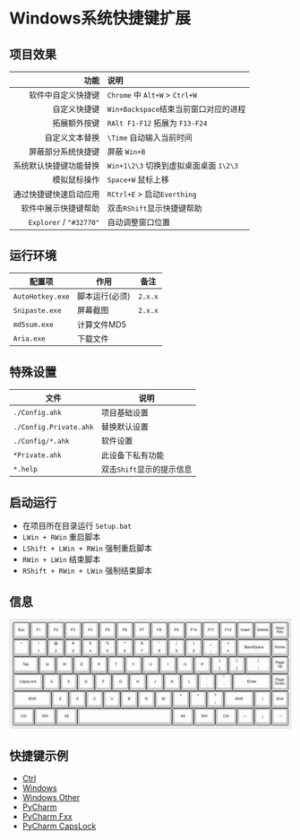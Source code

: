 # Windows系统快捷键扩展


## 项目效果
|                    功能 | 说明                                   |
|------------------------:|:---------------------------------------|
|      软件中自定义快捷键 | `Chrome` 中 `Alt+W` > `Ctrl+W`         |
|            自定义快捷键 | `Win+Backspace`结束当前窗口对应的进程  |
|            拓展额外按键 | `RAlt F1-F12` 拓展为 `F13-F24`         |
|          自定义文本替换 | `\Time` 自动输入当前时间               |
|      屏蔽部分系统快捷键 | 屏蔽 `Win+B`                           |
|  系统默认快捷键功能替换 | `Win+1\2\3` 切换到虚拟桌面桌面 `1\2\3` |
|            模拟鼠标操作 | `Space+W` 鼠标上移                     |
|  通过快捷键快速启动应用 | `RCtrl+E` > 启动`Everthing`            |
|    软件中展示快捷键帮助 | 双击`RShift`显示快捷键帮助             |
| `Explorer` / `"#32770"` | 自动调整窗口位置                       |


## 运行环境
| 配置项           | 作用           | 备注    |
|------------------|----------------|---------|
| `AutoHotkey.exe` | 脚本运行(必须) | `2.x.x` |
| `Snipaste.exe`   | 屏幕截图       | `2.x.x` |
| `md5sum.exe`     | 计算文件MD5    |         |
| `Aria.exe`       | 下载文件       |         |


## 特殊设置
| 文件                   | 说明                      |
|------------------------|---------------------------|
| `./Config.ahk`         | 项目基础设置              |
| `./Config.Private.ahk` | 替换默认设置              |
| `./Config/*.ahk`       | 软件设置                  |
| `*Private.ahk`         | 此设备下私有功能          |
| `*.help`               | 双击`Shift`显示的提示信息 |


## 启动运行
- 在项目所在目录运行 `Setup.bat`
- `LWin + RWin` 重启脚本
- `LShift + LWin + RWin` 强制重启脚本
- `RWin + LWin` 结束脚本
- `RShift + RWin + LWin` 强制结束脚本


## 信息
![](https://github.com/By2048/Ahk/raw/master/Image/Readme/Keyboard.png)


## 快捷键示例
- [Ctrl](/Key/Ctrl.help)
- [Windows](/Key/Win.help)
- [Windows Other](/Key/Win.Other.help)
- [PyCharm](/Software/JetBrains/@.help)
- [PyCharm Fxx](/Software/JetBrains/@.Fxx.md)
- [PyCharm CapsLock](/Software/JetBrains/@.CapsLock.help)
